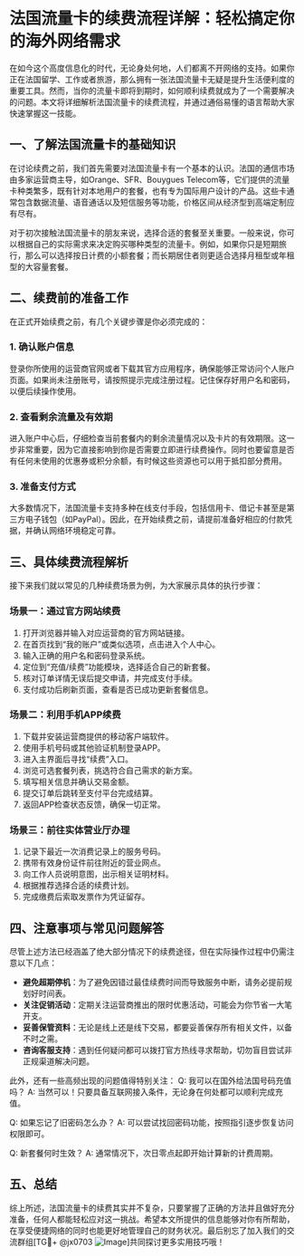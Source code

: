 # 法国流量卡的续费流程详解：轻松搞定你的海外网络需求

在如今这个高度信息化的时代，无论身处何地，人们都离不开网络的支持。如果你正在法国留学、工作或者旅游，那么拥有一张法国流量卡无疑是提升生活便利度的重要工具。然而，当你的流量卡即将到期时，如何顺利续费就成为了一个需要解决的问题。本文将详细解析法国流量卡的续费流程，并通过通俗易懂的语言帮助大家快速掌握这一技能。

## 一、了解法国流量卡的基础知识

在讨论续费之前，我们首先需要对法国流量卡有一个基本的认识。法国的通信市场由多家运营商主导，如Orange、SFR、Bouygues Telecom等，它们提供的流量卡种类繁多，既有针对本地用户的套餐，也有专为国际用户设计的产品。这些卡通常包含数据流量、语音通话以及短信服务等功能，价格区间从经济型到高端定制应有尽有。

对于初次接触法国流量卡的朋友来说，选择合适的套餐至关重要。一般来说，你可以根据自己的实际需求来决定购买哪种类型的流量卡。例如，如果你只是短期旅行，那么可以选择按日计费的小额套餐；而长期居住者则更适合选择月租型或年租型的大容量套餐。

## 二、续费前的准备工作

在正式开始续费之前，有几个关键步骤是你必须完成的：

### 1. 确认账户信息
登录你所使用的运营商官网或者下载其官方应用程序，确保能够正常访问个人账户页面。如果尚未注册账号，请按照提示完成注册过程。记住保存好用户名和密码，以便后续操作使用。

### 2. 查看剩余流量及有效期
进入账户中心后，仔细检查当前套餐内的剩余流量情况以及卡片的有效期限。这一步非常重要，因为它直接影响到你是否需要立即进行续费操作。同时也要留意是否有任何未使用的优惠券或积分余额，有时候这些资源也可以用于抵扣部分费用。

### 3. 准备支付方式
大多数情况下，法国流量卡支持多种在线支付手段，包括信用卡、借记卡甚至是第三方电子钱包（如PayPal）。因此，在开始续费之前，请提前准备好相应的付款凭据，并确认网络环境稳定可靠。

## 三、具体续费流程解析

接下来我们就以常见的几种续费场景为例，为大家展示具体的执行步骤：

### 场景一：通过官方网站续费
1. 打开浏览器并输入对应运营商的官方网站链接。
2. 在首页找到“我的账户”或类似选项，点击进入个人中心。
3. 输入正确的用户名和密码登录系统。
4. 定位到“充值/续费”功能模块，选择适合自己的新套餐。
5. 核对订单详情无误后提交申请，并完成支付手续。
6. 支付成功后刷新页面，查看是否已成功更新套餐信息。

### 场景二：利用手机APP续费
1. 下载并安装运营商提供的移动客户端软件。
2. 使用手机号码或其他验证机制登录APP。
3. 进入主界面后寻找“续费”入口。
4. 浏览可选套餐列表，挑选符合自己需求的新方案。
5. 填写相关信息并确认交易金额。
6. 提交订单后跳转至支付平台完成结算。
7. 返回APP检查状态反馈，确保一切正常。

### 场景三：前往实体营业厅办理
1. 记录下最近一次消费记录上的服务号码。
2. 携带有效身份证件前往附近的营业网点。
3. 向工作人员说明意图，出示相关证明材料。
4. 根据推荐选择合适的续费计划。
5. 完成缴费后索取发票作为凭证留存。

## 四、注意事项与常见问题解答

尽管上述方法已经涵盖了绝大部分情况下的续费途径，但在实际操作过程中仍需注意以下几点：

- **避免超期停机**：为了避免因错过最佳续费时间而导致服务中断，请务必提前规划好时间表。
- **关注促销活动**：定期关注运营商推出的限时优惠活动，可能会为你节省一大笔开支。
- **妥善保管资料**：无论是线上还是线下交易，都要妥善保存所有相关文件，以备不时之需。
- **咨询客服支持**：遇到任何疑问都可以拨打官方热线寻求帮助，切勿盲目尝试非正规渠道解决问题。

此外，还有一些高频出现的问题值得特别关注：
Q: 我可以在国外给法国号码充值吗？
A: 当然可以！只要具备互联网接入条件，无论身在何处都可以顺利完成充值。

Q: 如果忘记了旧密码怎么办？
A: 可以尝试找回密码功能，按照指引逐步恢复访问权限即可。

Q: 新套餐何时生效？
A: 通常情况下，次日零点起即开始计算新的计费周期。

## 五、总结

综上所述，法国流量卡的续费其实并不复杂，只要掌握了正确的方法并且做好充分准备，任何人都能轻松应对这一挑战。希望本文所提供的信息能够对你有所帮助，在享受便捷网络的同时也能更好地管理自己的财务状况。最后别忘了加入我们的交流群组[TG💪+ @jx0703 ![Image](https://github.com/user-attachments/assets/dbca1d08-cadb-493c-b0ec-ad6f7a83f270)]共同探讨更多实用技巧哦！
